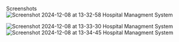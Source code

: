 Screenshots
![Screenshot 2024-12-08 at 13-32-58 Hospital Managment System](https://github.com/user-attachments/assets/e33d7c3a-08cc-4627-8247-5950d910df79)

![Screenshot 2024-12-08 at 13-33-30 Hospital Managment System](https://github.com/user-attachments/assets/ceb0c30e-e7f4-42dd-b0c6-d91b5def1289)
![Screenshot 2024-12-08 at 13-34-45 Hospital Managment System](https://github.com/user-attachments/assets/eb2414f9-8f26-473a-acb1-5296813d2fad)
